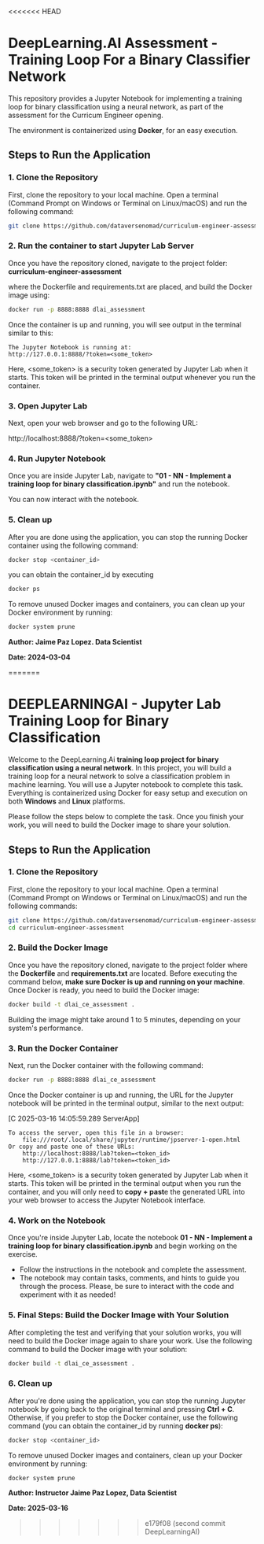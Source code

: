 <<<<<<< HEAD
# DeepLearning.AI Assessment - Training Loop For a Binary Classifier Network

This repository provides a Jupyter Notebook for implementing a training loop for binary classification using a neural network, as part of the assessment for the Curricum Engineer opening.  

The environment is containerized using **Docker**, for an easy execution. 

## Steps to Run the Application

### 1. **Clone the Repository**

First, clone the repository to your local machine. Open a terminal (Command Prompt on Windows or Terminal on Linux/macOS) and run the following command:

```bash
git clone https://github.com/dataversenomad/curriculum-engineer-assessment.git
```

### 2. **Run the container to start Jupyter Lab Server**

Once you have the repository cloned, navigate to the project folder: **curriculum-engineer-assessment**

where the Dockerfile and requirements.txt are placed, and build the Docker image using:

```bash
docker run -p 8888:8888 dlai_assessment
```

Once the container is up and running, you will see output in the terminal similar to this:

```
The Jupyter Notebook is running at:
http://127.0.0.1:8888/?token=<some_token>
```
Here, <some_token> is a security token generated by Jupyter Lab when it starts. This token will be printed in the terminal output whenever you run the container.

### 3. **Open Jupyter Lab**

Next, open your web browser and go to the following URL:

http://localhost:8888/?token=<some_token>

### 4. **Run Jupyter Notebook**

Once you are inside Jupyter Lab, navigate to **"01 - NN - Implement a training loop for binary classification.ipynb"** and run the notebook.

You can now interact with the notebook.

### 5. **Clean up**

After you are done using the application, you can stop the running Docker container using the following command:

```bash
docker stop <container_id>
```
you can obtain the container_id by executing

```bash
docker ps
```

To remove unused Docker images and containers, you can clean up your Docker environment by running:

```bash
docker system prune
```


**Author: Jaime Paz Lopez. Data Scientist**

**Date: 2024-03-04**


=======
# DEEPLEARNINGAI - Jupyter Lab Training Loop for Binary Classification

Welcome to the DeepLearning.Ai **training loop project for binary classification using a neural network**. In this project, you will build a training loop for a neural network to solve a classification problem in machine learning. You will use a Jupyter notebook to complete this task. Everything is containerized using Docker for easy setup and execution on both **Windows** and **Linux** platforms.

Please follow the steps below to complete the task. Once you finish your work, you will need to build the Docker image to share your solution.

## Steps to Run the Application

### 1. **Clone the Repository**

First, clone the repository to your local machine. Open a terminal (Command Prompt on Windows or Terminal on Linux/macOS) and run the following commands:

```bash
git clone https://github.com/dataversenomad/curriculum-engineer-assessment.git
cd curriculum-engineer-assessment
```

### 2. **Build the Docker Image**

Once you have the repository cloned, navigate to the project folder where the **Dockerfile** and **requirements.txt** are located. Before executing the command below, **make sure Docker is up and running on your machine**. Once Docker is ready, you need to build the Docker image:

```bash
docker build -t dlai_ce_assessment .
```
Building the image might take around 1 to 5 minutes, depending on your system's performance.

### 3. **Run the Docker Container**

Next, run the Docker container with the following command:

```bash
docker run -p 8888:8888 dlai_ce_assessment
```

Once the Docker container is up and running, the URL for the Jupyter notebook will be printed in the terminal output, similar to the next output:

[C 2025-03-16 14:05:59.289 ServerApp]

    To access the server, open this file in a browser:
        file:///root/.local/share/jupyter/runtime/jpserver-1-open.html
    Or copy and paste one of these URLs:
        http://localhost:8888/lab?token=<token_id>
        http://127.0.0.1:8888/lab?token=<token_id>


Here, <some_token> is a security token generated by Jupyter Lab when it starts. This token will be printed in the terminal output when you run the container, and you will only need to **copy + past**e the generated URL into your web browser to access the Jupyter Notebook interface.

### 4. **Work on the Notebook**

Once you're inside Jupyter Lab, locate the notebook **01 - NN - Implement a training loop for binary classification.ipynb** and begin working on the exercise.

- Follow the instructions in the notebook and complete the assessment.
- The notebook may contain tasks, comments, and hints to guide you through the process. Please, be sure to interact with the code and experiment with it as needed!

### 5. **Final Steps: Build the Docker Image with Your Solution**

After completing the test and verifying that your solution works, you will need to build the Docker image again to share your work. Use the following command to build the Docker image with your solution:

```bash
docker build -t dlai_ce_assessment .
```

### 6. **Clean up**

After you're done using the application, you can stop the running Jupyter notebook by going back to the original terminal and pressing **Ctrl + C**. Otherwise, if you prefer to stop the Docker container, use the following command (you can obtain the container_id by running **docker ps**):

```bash
docker stop <container_id>
```
To remove unused Docker images and containers, clean up your Docker environment by running:

```bash
docker system prune
```



**Author: Instructor Jaime Paz Lopez, Data Scientist**

**Date: 2025-03-16**

>>>>>>> e179f08 (second commit DeepLearningAI)
